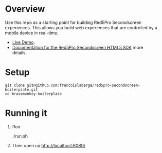 # Overview
Use this repo as a starting point for building Red5Pro Secondscreen experiences.
This allows you build web experiences that are controlled by a mobile device in real-time.

  - [Live Demo](http://francoislaberge.com/red5pro-secondscreen-boilerplate/).
  - [Documentation for the Red5Pro Secondscreen HTML5 SDK](http://red5pro.com/docs/secondscreen/html5/) more details.

# Setup

    git clone git@github.com:francoislaberge/red5pro-secondscreen-boilerplate.git
    cd brassmonkey-boilerplate

# Running it


1. Run

      ./run.sh

2. Then open up [http://localhost:8080/](http:localhost:8080/)
